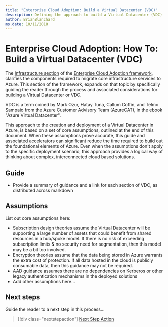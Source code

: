 ```yaml
---
title: "Enterprise Cloud Adoption: Build a Virtual Datacenter (VDC)" 
description: Defining the approach to build a Virtual Datacenter (VDC)
author: BrianBlanchard
ms.date: 10/11/2018
---
```

# Enterprise Cloud Adoption: How To: Build a Virtual Datacenter (VDC)

The [Infrastructure section](../overview.md) of the [Enterprise Cloud Adoption framework](../../overview.md), clarifies the components required to migrate core infrastructure services to Azure. This section of the framework, expands on that topic by specifically guiding the reader through the process and associated considerations for building a Virtual Datacenter or VDC.

VDC is a term coined by Mark Ozur, Hatay Tuna, Callum Coffin, and Telmo Sampaio from the Azure Customer Advisory Team (AzureCAT), in the ebook "Azure Virtual Datacenter".

This approach to the creation and deployment of a Virtual Datacenter in Azure, is based on a set of core assumptions, outlined at the end of this document. When these assumptions prove accurate, this guide and associated accelerators can significant reduce the time required to build out the foundational elements of Azure. Even when the assumptions don't apply to the specific deployment scenario, this approach provides a logical way of thinking about complex, interconnected cloud based solutions.

## Guide

* Provide a summary of guidance and a link for each section of VDC, as distributed across markdown

## Assumptions

List out core assumptions here:

* Subscription design theories assume the Virtual Datacenter will be supporting a large number of assets that could benefit from shared resources in a hub/spoke model. If there is no risk of exceeding subscription limits & no security need for segmentation, then this model may be a bit too involved.
* Encryption theories assume that the data being stored in Azure warrants the extra cost of protection. If all data hosted in the cloud is publicly consumable data, then this guidance may not be required.
* AAD guidance assumes there are no dependencies on Kerberos or other legacy authentication mechanisms in the deployed solutions
* Add other assumptions here...

## Next steps

Guide the reader to a next step in this process...

> [!div class="nextstepaction"]
> [Next Step Action](../overview.md)